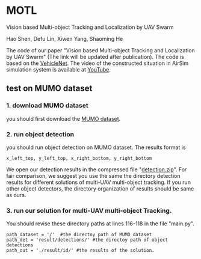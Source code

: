 # MOTL
Vision based Multi-object Tracking and Localization by UAV Swarm

Hao Shen, Defu Lin, Xiwen Yang, Shaoming He 

The  code of our paper "Vision based Multi-object Tracking and Localization by UAV Swarm" (The link will be updated after publication).   The code is based on the [VehicleNet](https://github.com/michuanhaohao/AICITY2021_Track2_DMT).
The video of the constructed situation in AirSim simulation system  is available at [YouTube](https://youtu.be/erCiENAOEaM).

## test on MUMO dataset
### 1. download MUMO dataset
you should first download the [MUMO dataset](https://github.com/bitshenwenxiao/MUMO).
### 2. run object detection
you should run object detection on MUMO dataset. The results format is 

    x_left_top, y_left_top, x_right_bottom, y_right_bottom
We open our detection results in the compressed file "[detection.zip](https://drive.google.com/file/d/1q1UJDrgxmQo8mxiNzisxkkz9NAvFsfVm/view?usp=sharing)". For fair comparison, we suggest you use the same the directory detection results for different solutions of multi-UAV multi-object tracking.  If you run other object detectors, the directory organization of results should be same as ours.
### 3. run our solution for multi-UAV multi-object Tracking.
You should revise these directory paths at lines 116-118 in the file "main.py".

    path_dataset = '/'  #the directoy path of MUMO dataset
    path_det = 'result/detections/' #the directoy path of object detections
    path_out = './result/id/' #the results of the solution.
